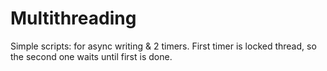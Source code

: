 # Multithreading
Simple scripts: for async writing &amp; 2 timers. First timer is locked thread, so the second one waits until first is done.
